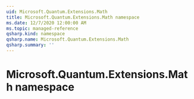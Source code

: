 ```yaml
---
uid: Microsoft.Quantum.Extensions.Math
title: Microsoft.Quantum.Extensions.Math namespace
ms.date: 12/7/2020 12:00:00 AM
ms.topic: managed-reference
qsharp.kind: namespace
qsharp.name: Microsoft.Quantum.Extensions.Math
qsharp.summary: ''
---
```


# Microsoft.Quantum.Extensions.Math namespace



